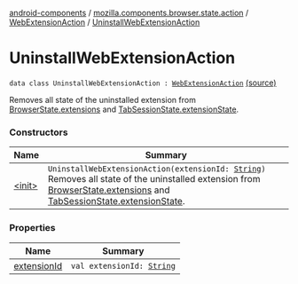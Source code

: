 [android-components](../../../index.md) / [mozilla.components.browser.state.action](../../index.md) / [WebExtensionAction](../index.md) / [UninstallWebExtensionAction](./index.md)

# UninstallWebExtensionAction

`data class UninstallWebExtensionAction : `[`WebExtensionAction`](../index.md) [(source)](https://github.com/mozilla-mobile/android-components/blob/master/components/browser/state/src/main/java/mozilla/components/browser/state/action/BrowserAction.kt#L319)

Removes all state of the uninstalled extension from [BrowserState.extensions](../../../mozilla.components.browser.state.state/-browser-state/extensions.md)
and [TabSessionState.extensionState](../../../mozilla.components.browser.state.state/-tab-session-state/extension-state.md).

### Constructors

| Name | Summary |
|---|---|
| [&lt;init&gt;](-init-.md) | `UninstallWebExtensionAction(extensionId: `[`String`](https://kotlinlang.org/api/latest/jvm/stdlib/kotlin/-string/index.html)`)`<br>Removes all state of the uninstalled extension from [BrowserState.extensions](../../../mozilla.components.browser.state.state/-browser-state/extensions.md) and [TabSessionState.extensionState](../../../mozilla.components.browser.state.state/-tab-session-state/extension-state.md). |

### Properties

| Name | Summary |
|---|---|
| [extensionId](extension-id.md) | `val extensionId: `[`String`](https://kotlinlang.org/api/latest/jvm/stdlib/kotlin/-string/index.html) |
